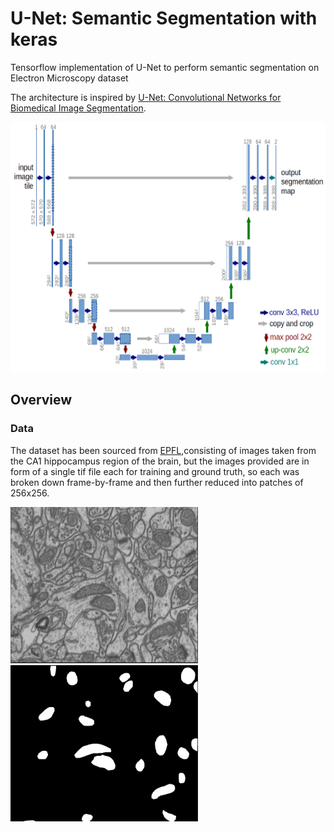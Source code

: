 # U-Net: Semantic Segmentation with keras
Tensorflow implementation of U-Net to perform semantic segmentation on Electron Microscopy dataset   

The architecture is inspired by [U-Net: Convolutional Networks for Biomedical Image Segmentation](https://arxiv.org/abs/1505.04597).

<img src="img/u-net-architecture.png" width="600" height="400">


## Overview 

### Data 
The dataset has been sourced from [EPFL](https://www.epfl.ch/labs/cvlab/data/data-em/),consisting of images taken from the CA1 hippocampus region of the brain, but the images provided are in form of a single tif file each for training and ground truth, so each was broken down frame-by-frame and then further reduced into patches of 256x256.   

<img src="img/training_image.png" width="300" height="250"> <img src="img/ground_truth.png" width="300" height="250"> 

